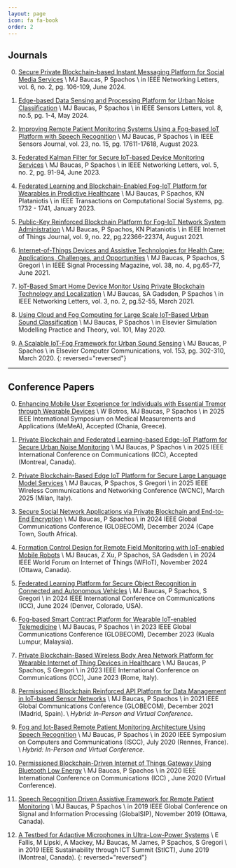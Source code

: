 ```yaml
---
layout: page
icon: fa fa-book
order: 2
---
```


Journals
---------
0. [Secure Private Blockchain-based Instant Messaging Platform for Social Media Services]() \\
MJ Baucas, P Spachos \\
in IEEE Networking Letters,  vol. 6, no. 2, pg. 106-109, June 2024.

0. [Edge-based Data Sensing and Processing Platform for Urban Noise Classification]() \\
MJ Baucas, P Spachos \\
in IEEE Sensors Letters, vol. 8, no.5, pg. 1-4, May 2024.

0. [Improving Remote Patient Monitoring Systems Using a Fog-based IoT Platform with Speech Recognition]() \\
MJ Baucas, P Spachos \\
in IEEE Sensors Journal, vol. 23, no. 15, pg. 17611-17618, August 2023. 

0. [Federated Kalman Filter for Secure IoT-based Device Monitoring Services](https://arxiv.org/pdf/2304.00991.pdf) \\
MJ Baucas, P Spachos \\
in IEEE Networking Letters, vol. 5, no. 2, pg. 91-94, June 2023. 

0. [Federated Learning and Blockchain-Enabled Fog-IoT Platform for Wearables in Predictive Healthcare](https://arxiv.org/pdf/2301.04511.pdf) \\
MJ Baucas, P Spachos, KN Plataniotis \\
in IEEE Transactions on Computational Social Systems, pg. 1732 - 1741, January 2023. 

0. [Public-Key Reinforced Blockchain Platform for Fog-IoT Network System Administration](https://arxiv.org/pdf/2108.05248.pdf) \\
MJ Baucas, P Spachos, KN Plataniotis \\
in IEEE Internet of Things Journal, vol. 9, no. 22, pg.22366-22374, August 2021. 

0. [Internet-of-Things Devices and Assistive Technologies for Health Care: Applications, Challenges, and Opportunities](https://arxiv.org/pdf/2107.14112.pdf) \\
MJ Baucas, P Spachos, S Gregori \\
in IEEE Signal Processing Magazine, vol. 38, no. 4, pg.65-77, June 2021. 

0. [IoT-Based Smart Home Device Monitor Using Private Blockchain Technology and Localization](https://arxiv.org/pdf/2103.15896.pdf) \\
MJ Baucas, SA Gadsden, P Spachos \\
in IEEE Networking Letters, vol. 3, no. 2, pg.52-55, March 2021. 

0. [Using Cloud and Fog Computing for Large Scale IoT-Based Urban Sound Classification](https://arxiv.org/pdf/1910.07652.pdf) \\
MJ Baucas, P Spachos \\
in Elsevier Simulation Modelling Practice and Theory, vol. 101, May 2020. 

0. [A Scalable IoT-Fog Framework for Urban Sound Sensing](https://arxiv.org/pdf/2002.01376.pdf) \\
MJ Baucas, P Spachos \\
in Elsevier Computer Communications, vol. 153, pg. 302-310, March 2020. 
{: reversed="reversed"}
---

Conference Papers
------------------
0. [Enhancing Mobile User Experience for Individuals with Essential Tremor through Wearable Devices]() \\
W Botros, MJ Baucas, P Spachos \\
in 2025 IEEE International Symposium on Medical Measurements and Applications (MeMeA), Accepted (Chania, Greece).

0. [Private Blockchain and Federated Learning-based Edge-IoT Platform for Secure Urban Noise Monitoring]() \\
MJ Baucas, P Spachos \\
in 2025 IEEE International Conference on Communications (ICC), Accepted (Montreal, Canada).

0. [Private Blockchain-Based Edge IoT Platform for Secure Large Language Model Services]() \\
MJ Baucas, P Spachos, S Gregori \\
in 2025 IEEE Wireless Communications and Networking Conference (WCNC), March 2025 (Milan, Italy).

0. [Secure Social Network Applications via Private Blockchain and End-to-End Encryption]() \\
MJ Baucas, P Spachos \\
in 2024 IEEE Global Communications Conference (GLOBECOM), December 2024 (Cape Town, South Africa).

0. [Formation Control Design for Remote Field Monitoring with IoT-enabled Mobile Robots](https://www.researchgate.net/profile/Marc-Jayson-Baucas/publication/387548801_Formation_Control_Design_for_Remote_Field_Monitoring_with_IoT-enabled_Mobile_Robots/links/677840d4894c55208541ca20/Formation-Control-Design-for-Remote-Field-Monitoring-with-IoT-enabled-Mobile-Robots.pdf) \\
MJ Baucas, Z Xu, P Spachos, SA Gadsden \\
in 2024 IEEE World Forum on Internet of Things (WFIoT), November 2024 (Ottawa, Canada).

0. [Federated Learning Platform for Secure Object Recognition in Connected and Autonomous Vehicles](https://www.researchgate.net/profile/Marc-Jayson-Baucas/publication/383563780_Federated_Learning_Platform_for_Secure_Object_Recognition_in_Connected_and_Autonomous_Vehicles/links/67677c9800aa3770e0b2b0c8/Federated-Learning-Platform-for-Secure-Object-Recognition-in-Connected-and-Autonomous-Vehicles.pdf) \\
MJ Baucas, P Spachos, S Gregori \\
in 2024 IEEE International Conference on Communications (ICC), June 2024 (Denver, Colorado, USA).

0. [Fog-based Smart Contract Platform for Wearable IoT-enabled Telemedicine](https://www.researchgate.net/profile/Marc-Jayson-Baucas/publication/378500255_Fog-Based_Smart_Contract_Platform_for_Wearable_IoT-Enabled_Telemedicine/links/66330b0b08aa54017ad48c2f/Fog-Based-Smart-Contract-Platform-for-Wearable-IoT-Enabled-Telemedicine.pdf) \\
MJ Baucas, P Spachos \\
in 2023 IEEE Global Communications Conference (GLOBECOM), December 2023 (Kuala Lumpur, Malaysia).

0. [Private Blockchain-Based Wireless Body Area Network Platform for Wearable Internet of Thing Devices in Healthcare](https://www.researchgate.net/profile/Marc-Jayson-Baucas/publication/374933738_Private_Blockchain-Based_Wireless_Body_Area_Network_Platform_for_Wearable_Internet_of_Thing_Devices_in_Healthcare/links/66330a8e35243041535814ed/Private-Blockchain-Based-Wireless-Body-Area-Network-Platform-for-Wearable-Internet-of-Thing-Devices-in-Healthcare.pdf) \\
MJ Baucas, P Spachos, S Gregori \\
in 2023 IEEE International Conference on Communications (ICC), June 2023 (Rome, Italy).

0. [Permissioned Blockchain Reinforced API Platform for Data Management in IoT-based Sensor Networks](http://www.pspachos.net/pubs/GB2021.pdf) \\
MJ Baucas, P Spachos \\
in 2021 IEEE Global Communications Conference (GLOBECOM), December 2021 (Madrid, Spain). \\
*Hybrid: In-Person and Virtual Conference*.

0. [Fog and Iot-Based Remote Patient Monitoring Architecture Using Speech Recognition](http://www.pspachos.net/pubs/ISCC20202.pdf) \\
MJ Baucas, P Spachos \\
in 2020 IEEE Symposium on Computers and Communications (ISCC), July 2020 (Rennes, France). \\
*Hybrid: In-Person and Virtual Conference*.

0. [Permissioned Blockchain-Driven Internet of Things Gateway Using Bluetooth Low Energy](http://www.pspachos.net/pubs/ICC2020.pdf) \\
MJ Baucas, P Spachos \\
in 2020 IEEE International Conference on Communications (ICC) , June 2020 (Virtual Conference).

0. [Speech Recognition Driven Assistive Framework for Remote Patient Monitoring](https://www.researchgate.net/profile/P-Spachos/publication/338944320_Speech_Recognition_Driven_Assistive_Framework_for_Remote_Patient_Monitoring/links/5e3d3b70299bf1cdb9151102/Speech-Recognition-Driven-Assistive-Framework-for-Remote-Patient-Monitoring.pdf) \\
MJ Baucas, P Spachos \\
in 2019 IEEE Global Conference on Signal and Information Processing (GlobalSIP), November 2019 (Ottawa, Canada).

0. [A Testbed for Adaptive Microphones in Ultra-Low-Power Systems](http://www.pspachos.net/pubs/ICT20192.pdf) \\
E Fallis, M Lipski, A Mackey, MJ Baucas, M James, P Spachos, S Gregori \\
in 2019 IEEE Sustainability through ICT Summit (StICT), June 2019 (Montreal, Canada).
{: reversed="reversed"}

